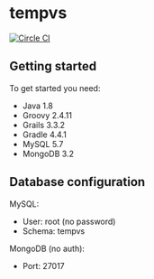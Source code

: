 # tempvs
[![Circle CI](https://circleci.com/gh/ahlinist/tempvs/tree/master.svg?&style=shield)](https://circleci.com/gh/ahlinist/tempvs/tree/master)
## Getting started

To get started you need:
 * Java 1.8
 * Groovy 2.4.11
 * Grails 3.3.2
 * Gradle 4.4.1
 * MySQL 5.7
 * MongoDB 3.2
 
## Database configuration

MySQL:
 * User: root (no password)
 * Schema: tempvs

MongoDB (no auth):
 * Port: 27017
 
